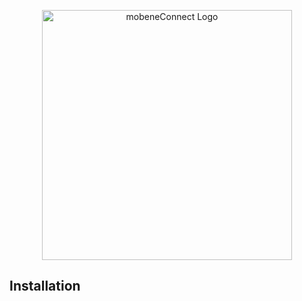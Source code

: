 <p align="center"><a href="https://mobeneconnect.de" target="_blank"><img src="https://mobeneconnect.de/wp-content/uploads/2023/04/mobeneConnect-Logo-Slogan.png" width="400" alt="mobeneConnect Logo"></a></p>

## Installation

